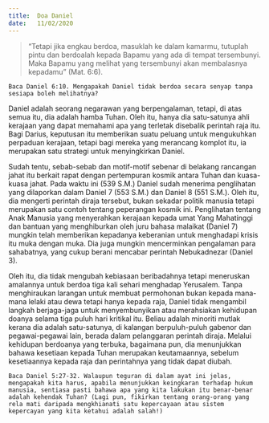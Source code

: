 ```yaml
---
title:  Doa Daniel
date:   11/02/2020
---
```


> <p></p>
> “Tetapi jika engkau berdoa, masuklah ke dalam kamarmu, tutuplah pintu dan berdoalah kepada Bapamu yang ada di tempat tersembunyi. Maka Bapamu yang melihat yang tersembunyi akan membalasnya kepadamu” (Mat. 6:6).

`Baca Daniel 6:10. Mengapakah Daniel tidak berdoa secara senyap tanpa sesiapa boleh melihatnya?`

Daniel adalah seorang negarawan yang berpengalaman, tetapi, di atas semua itu, dia adalah hamba Tuhan. Oleh itu, hanya dia satu-satunya ahli kerajaan yang dapat memahami apa yang terletak disebalik perintah raja itu. Bagi Darius, keputusan itu memberikan suatu peluang untuk mengukuhkan perpaduan kerajaan, tetapi bagi mereka yang merancang komplot itu, ia merupakan satu strategi untuk menyingkirkan Daniel.

Sudah tentu, sebab-sebab dan motif-motif sebenar di belakang rancangan jahat itu berkait rapat dengan pertempuran kosmik antara Tuhan dan kuasa-kuasa jahat. Pada waktu ini (539 S.M.) Daniel sudah menerima penglihatan yang dilaporkan dalam Daniel 7 (553 S.M.) dan Daniel 8 (551 S.M.). Oleh itu, dia mengerti perintah diraja tersebut, bukan sekadar politik manusia tetapi merupakan satu contoh tentang peperangan kosmik ini. Penglihatan tentang Anak Manusia yang menyerahkan kerajaan kepada umat Yang Mahatinggi dan bantuan yang menghiburkan oleh juru bahasa malaikat (Daniel 7) mungkin telah memberikan kepadanya keberanian untuk menghadapi krisis itu muka dengan muka. Dia juga mungkin mencerminkan pengalaman para sahabatnya, yang cukup berani mencabar perintah Nebukadnezar (Daniel 3).

Oleh itu, dia tidak mengubah kebiasaan beribadahnya tetapi meneruskan amalannya untuk berdoa tiga kali sehari menghadap Yerusalem. Tanpa menghiraukan larangan untuk membuat permohonan bukan kepada mana-mana lelaki atau dewa tetapi hanya kepada raja, Daniel tidak mengambil langkah berjaga-jaga untuk menyembunyikan atau merahsiakan kehidupan doanya selama tiga puluh hari kritikal itu. Beliau adalah minoriti mutlak kerana dia adalah satu-satunya, di kalangan berpuluh-puluh gabenor dan pegawai-pegawai lain, berada dalam pelanggaran perintah diraja. Melalui kehidupan berdoanya yang terbuka, bagaimana pun, dia menunjukkan bahawa kesetiaan kepada Tuhan merupakan keutamaannya, sebelum kesetiaannya kepada raja dan perintahnya yang tidak dapat diubah.

`Baca Daniel 5:27-32. Walaupun teguran di dalam ayat ini jelas, mengapakah kita harus, apabila menunjukkan keingkaran terhadap hukum manusia, sentiasa pasti bahawa apa yang kita lakukan itu benar-benar adalah kehendak Tuhan? (Lagi pun, fikirkan tentang orang-orang yang rela mati daripada mengkhianati satu kepercayaan atau sistem kepercayan yang kita ketahui adalah salah!)`